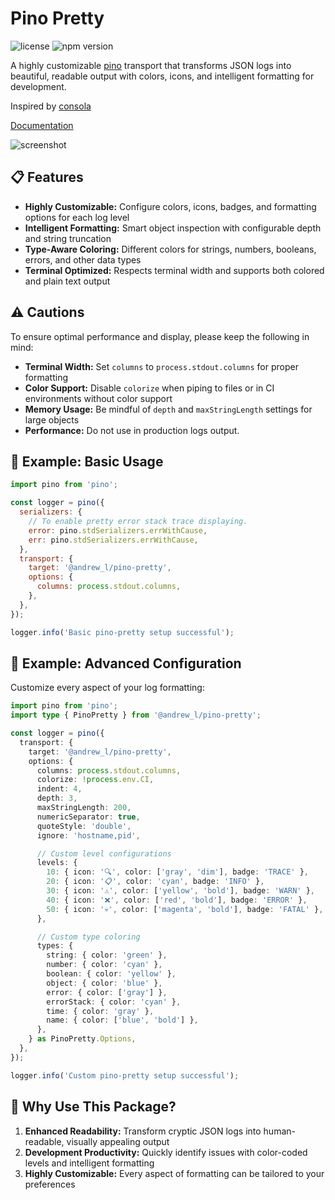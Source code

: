 # Pino Pretty

![license](https://img.shields.io/npm/l/%40andrew_l%2Fpino-pretty)
![npm version](https://img.shields.io/npm/v/%40andrew_l%2Fpino-pretty)

A highly customizable [pino](https://www.npmjs.com/package/pino) transport that transforms JSON logs into beautiful, readable output with colors, icons, and intelligent formatting for development.

Inspired by [consola](https://www.npmjs.com/package/consola)

[Documentation](https://men232.github.io/toolkit/reference/@andrew_l/pino-pretty/)

![screenshot](https://github.com/user-attachments/assets/c0968ac9-cbdc-4cf3-98c1-1666acb931e7)

<!-- install placeholder -->

## 📋 Features

- **Highly Customizable:** Configure colors, icons, badges, and formatting options for each log level
- **Intelligent Formatting:** Smart object inspection with configurable depth and string truncation
- **Type-Aware Coloring:** Different colors for strings, numbers, booleans, errors, and other data types
- **Terminal Optimized:** Respects terminal width and supports both colored and plain text output

## ⚠️ Cautions

To ensure optimal performance and display, please keep the following in mind:

- **Terminal Width:** Set `columns` to `process.stdout.columns` for proper formatting
- **Color Support:** Disable `colorize` when piping to files or in CI environments without color support
- **Memory Usage:** Be mindful of `depth` and `maxStringLength` settings for large objects
- **Performance:** Do not use in production logs output.

## 🚀 Example: Basic Usage

```js
import pino from 'pino';

const logger = pino({
  serializers: {
    // To enable pretty error stack trace displaying.
    error: pino.stdSerializers.errWithCause,
    err: pino.stdSerializers.errWithCause,
  },
  transport: {
    target: '@andrew_l/pino-pretty',
    options: {
      columns: process.stdout.columns,
    },
  },
});

logger.info('Basic pino-pretty setup successful');
```

## 🚀 Example: Advanced Configuration

Customize every aspect of your log formatting:

```typescript
import pino from 'pino';
import type { PinoPretty } from '@andrew_l/pino-pretty';

const logger = pino({
  transport: {
    target: '@andrew_l/pino-pretty',
    options: {
      columns: process.stdout.columns,
      colorize: !process.env.CI,
      indent: 4,
      depth: 3,
      maxStringLength: 200,
      numericSeparator: true,
      quoteStyle: 'double',
      ignore: 'hostname,pid',

      // Custom level configurations
      levels: {
        10: { icon: '🔍', color: ['gray', 'dim'], badge: 'TRACE' },
        20: { icon: '📋', color: 'cyan', badge: 'INFO' },
        30: { icon: '⚠️', color: ['yellow', 'bold'], badge: 'WARN' },
        40: { icon: '❌', color: ['red', 'bold'], badge: 'ERROR' },
        50: { icon: '💀', color: ['magenta', 'bold'], badge: 'FATAL' },
      },

      // Custom type coloring
      types: {
        string: { color: 'green' },
        number: { color: 'cyan' },
        boolean: { color: 'yellow' },
        object: { color: 'blue' },
        error: { color: ['gray'] },
        errorStack: { color: 'cyan' },
        time: { color: 'gray' },
        name: { color: ['blue', 'bold'] },
      },
    } as PinoPretty.Options,
  },
});

logger.info('Custom pino-pretty setup successful');
```

## 🤔 Why Use This Package?

1. **Enhanced Readability:** Transform cryptic JSON logs into human-readable, visually appealing output
2. **Development Productivity:** Quickly identify issues with color-coded levels and intelligent formatting
3. **Highly Customizable:** Every aspect of formatting can be tailored to your preferences
